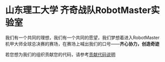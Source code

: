 # 山东理工大学 齐奇战队RobotMaster实验室

我们有一个共同的理想，我们有一个共同的愿望，我们梦想着进入RobotMaster机甲大师全球总决赛的赛场，在赛场上喊出我们的口号——**齐心协力，创造奇迹**

若您想为我们的组织贡献您的代码，请参考[贡献代码说明](贡献代码简要说明/贡献代码简要说明.md)
